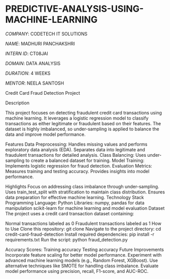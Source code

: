 # PREDICTIVE-ANALYSIS-USING-MACHINE-LEARNING

*COMPANY*: CODETECH IT SOLUTIONS

*NAME*: MADHURI PANCHAKSHRI

*INTERN ID*: CT08JAI

*DOMAIN*: DATA ANALYSIS

*DURATION*: 4 WEEKS

*MENTOR*: NEELA SANTOSH

Credit Card Fraud Detection Project

Description

This project focuses on detecting fraudulent credit card transactions using machine learning. It leverages a logistic regression model to classify transactions as either legitimate or fraudulent based on their features. The dataset is highly imbalanced, so under-sampling is applied to balance the data and improve model performance.

Features
Data Preprocessing:
Handles missing values and performs exploratory data analysis (EDA).
Separates data into legitimate and fraudulent transactions for detailed analysis.
Class Balancing:
Uses under-sampling to create a balanced dataset for training.
Model Training:
Implements logistic regression for fraud detection.
Evaluation Metrics:
Measures training and testing accuracy.
Provides insights into model performance.

Highlights
Focus on addressing class imbalance through under-sampling.
Uses train_test_split with stratification to maintain class distribution.
Ensures data preparation for effective machine learning.
Technology Stack
Programming Language: Python
Libraries:
numpy, pandas for data manipulation
scikit-learn for machine learning and model evaluation
Dataset
The project uses a credit card transaction dataset containing:

Normal transactions labeled as 0
Fraudulent transactions labeled as 1
How to Use
Clone this repository:
git clone <repository-url>
Navigate to the project directory:
cd credit-card-fraud-detection
Install required dependencies:
pip install -r requirements.txt
Run the script:
python fraud_detection.py

Accuracy Scores:
Training accuracy
Testing accuracy
Future Improvements
Incorporate feature scaling for better model performance.
Experiment with advanced machine learning models (e.g., Random Forest, XGBoost).
Use alternative techniques like SMOTE for handling class imbalance.
Evaluate model performance using precision, recall, F1-score, and AUC-ROC.
